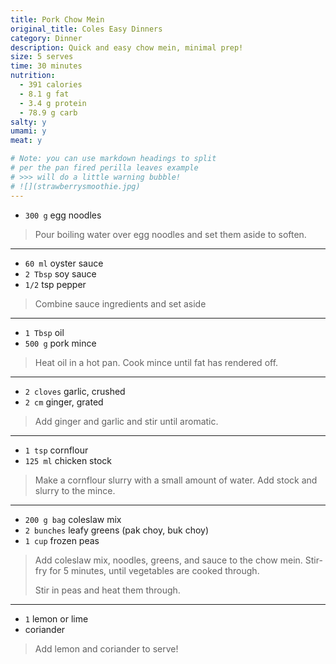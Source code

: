 ```yaml
---
title: Pork Chow Mein
original_title: Coles Easy Dinners
category: Dinner
description: Quick and easy chow mein, minimal prep!  
size: 5 serves
time: 30 minutes
nutrition:
  - 391 calories
  - 8.1 g fat
  - 3.4 g protein
  - 78.9 g carb
salty: y
umami: y
meat: y

# Note: you can use markdown headings to split
# per the pan fired perilla leaves example
# >>> will do a little warning bubble!
# ![](strawberrysmoothie.jpg)
---
```


* `300 g` egg noodles

> Pour boiling water over egg noodles and set them aside to soften. 

---

* `60 ml` oyster sauce
* `2 Tbsp` soy sauce
* `1/2` tsp pepper

> Combine sauce ingredients and set aside

---

* `1 Tbsp` oil
* `500 g` pork mince

> Heat oil in a hot pan. Cook mince until fat has rendered off. 

---

* `2 cloves` garlic, crushed
* `2 cm` ginger, grated

> Add ginger and garlic and stir until aromatic. 

---

* `1 tsp` cornflour
* `125 ml` chicken stock

> Make a cornflour slurry with a small amount of water. Add stock and slurry to the mince.

---

* `200 g bag` coleslaw mix
* `2 bunches` leafy greens (pak choy, buk choy)
* `1 cup` frozen peas

> Add coleslaw mix, noodles, greens, and sauce to the chow mein. Stir-fry for 5 minutes, until vegetables are cooked through.
>
> Stir in peas and heat them through. 

---

* `1` lemon or lime
* coriander

> Add lemon and coriander to serve! 